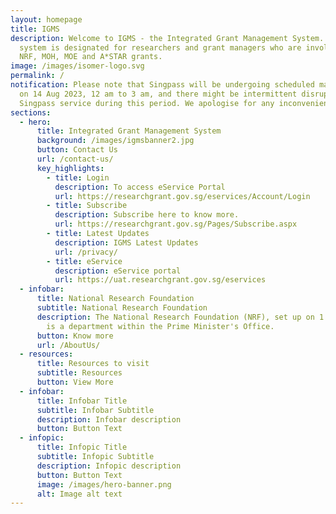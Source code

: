 ```yaml
---
layout: homepage
title: IGMS
description: Welcome to IGMS - the Integrated Grant Management System. The
  system is designated for researchers and grant managers who are involved in
  NRF, MOH, MOE and A*STAR grants.
image: /images/isomer-logo.svg
permalink: /
notification: Please note that Singpass will be undergoing scheduled maintenance
  on 14 Aug 2023, 12 am to 3 am, and there might be intermittent disruptions to
  Singpass service during this period. We apologise for any inconvenience.
sections:
  - hero:
      title: Integrated Grant Management System
      background: /images/igmsbanner2.jpg
      button: Contact Us
      url: /contact-us/
      key_highlights:
        - title: Login
          description: To access eService Portal
          url: https://researchgrant.gov.sg/eservices/Account/Login
        - title: Subscribe
          description: Subscribe here to know more.
          url: https://researchgrant.gov.sg/Pages/Subscribe.aspx
        - title: Latest Updates
          description: IGMS Latest Updates
          url: /privacy/
        - title: eService
          description: eService portal
          url: https://uat.researchgrant.gov.sg/eservices
  - infobar:
      title: National Research Foundation
      subtitle: National Research Foundation
      description: The National Research Foundation (NRF), set up on 1 January 2006,
        is a department within the Prime Minister's Office.
      button: Know more
      url: /AboutUs/
  - resources:
      title: Resources to visit
      subtitle: Resources
      button: View More
  - infobar:
      title: Infobar Title
      subtitle: Infobar Subtitle
      description: Infobar description
      button: Button Text
  - infopic:
      title: Infopic Title
      subtitle: Infopic Subtitle
      description: Infopic description
      button: Button Text
      image: /images/hero-banner.png
      alt: Image alt text
---
```

